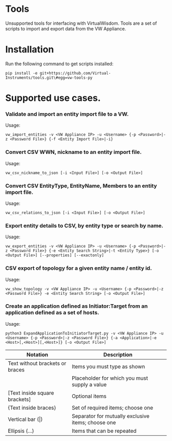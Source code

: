 # Tools
Unsupported tools for interfacing with VirtualWisdom. Tools are a set of scripts to import and export data from the VW Appliance.


# Installation

Run the following command to get scripts installed:

    pip install -e git+https://github.com/Virtual-Instruments/tools.git\#egg=vw-tools-py

# Supported use cases.

### Validate and import an entity import file to a VW.

Usage:

    vw_import_entities -v <VW Appliance IP> -u <Username> {-p <Password>|-z <Password File>} {-f <Entity Import File>|-i}

### Convert CSV WWN, nickname to an entity import file.

Usage:

    vw_csv_nickname_to_json [-i <Input File>] [-o <Output File>]

### Convert CSV EntityType, EntityName, Members to an entity import file.

Usage:

    vw_csv_relations_to_json [-i <Input File>] [-o <Output File>]

### Export entity details to CSV, by entity type or search by name.

Usage:

    vw_export_entities -v <VW Appliance IP> -u <Username> {-p <Password>|-z <Password File>} {-e <Entity Search String>|-t <Entity Type>} [-o <Output File>] [--properties] [--exactonly]

### CSV export of topology for a given entity name / entity id.

Usage:

    vw_show_topology -v <VW Appliance IP> -u <Username> {-p <Password>|-z <Password File>} -e <Entity Search String> [-o <Output File>]

### Create an application defined as Initiator:Target from an application defined as a set of hosts.

Usage:

    python3 ExpandApplicationToInitiatorTarget.py -v <VW Appliance IP> -u <Username> {-p <Password>|-z <Password File>} {-a <Application>|-e <Host>[,<Host>][,<Host>]} [-o <Output File>]

| Notation | Description |
| -------- | ----------- |
| Text without brackets or braces | Items you must type as shown |
| <Text inside angle brackets> | Placeholder for which you must supply a value |
| [Text inside square brackets] | Optional items |
| {Text inside braces} | Set of required items; choose one |
| Vertical bar (&#124;) | Separator for mutually exclusive items; choose one |
| Ellipsis (...) | Items that can be repeated |
